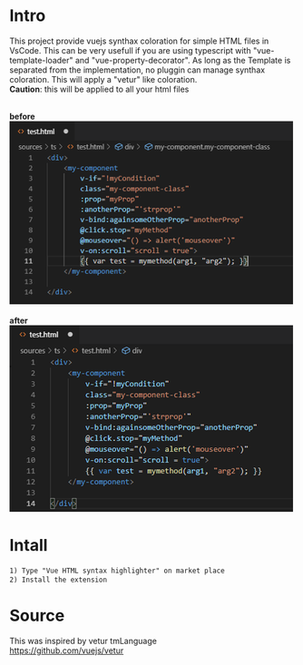 # Intro

This project provide vuejs synthax coloration for simple HTML files in VsCode. This can be very usefull if you are using typescript with "vue-template-loader" and "vue-property-decorator". As long as the Template is separated from the implementation, no pluggin can manage synthax coloration. This will apply a "vetur" like coloration.<br/>
**Caution**: this will be applied to all your html files<br/><br/>

**before**<br/>
![Image before](images/before.png)<br/><br/>
**after**<br/>
![image after](images/after.png)

# Intall

```
1) Type "Vue HTML syntax highlighter" on market place
2) Install the extension
```


# Source 

This was inspired by vetur tmLanguage<br/> 
https://github.com/vuejs/vetur